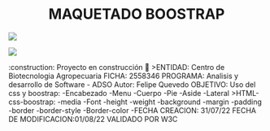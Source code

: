<h1 align="center">MAQUETADO BOOSTRAP</h1>
 <p align="left">
   <img src="https://img.shields.io/badge/STATUS-EN%20DESAROLLO-green">
   </p>
   <p>
   <img src="https://img.shields.io/badge/CONTENIDO-BOOSTRAP-BLUE">
   </p>
   :construction: Proyecto en construcción 🚧
>ENTIDAD: Centro de Biotecnologia Agropecuaria FICHA: 2558346 PROGRAMA: Analisis y desarrollo de Software - ADSO Autor: Felipe Quevedo OBJETIVO: Uso del css y boostrap:
-Encabezado
-Menu
-Cuerpo
-Pie
-Aside
-Lateral
>HTML-css-boostrap:
-media
-Font
-height
-weight
-background
-margin
-padding
-border
-border-style
-Border-color
-FECHA CREACION: 31/07/22 FECHA DE MODIFICACION:01/08/22 VALIDADO POR W3C
